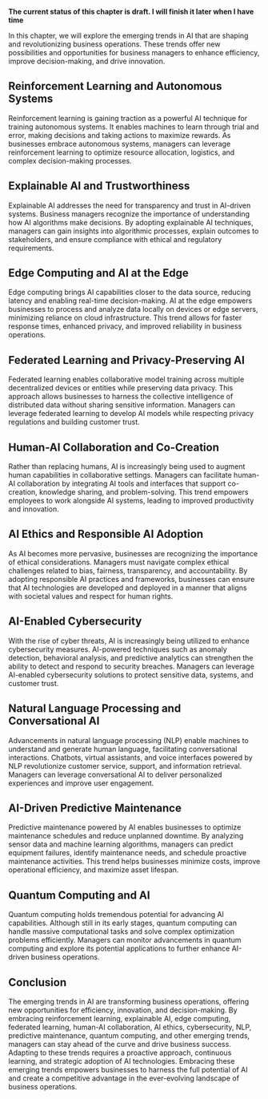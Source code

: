 **The current status of this chapter is draft. I will finish it later when I have time**

In this chapter, we will explore the emerging trends in AI that are shaping and revolutionizing business operations. These trends offer new possibilities and opportunities for business managers to enhance efficiency, improve decision-making, and drive innovation.

Reinforcement Learning and Autonomous Systems
---------------------------------------------

Reinforcement learning is gaining traction as a powerful AI technique for training autonomous systems. It enables machines to learn through trial and error, making decisions and taking actions to maximize rewards. As businesses embrace autonomous systems, managers can leverage reinforcement learning to optimize resource allocation, logistics, and complex decision-making processes.

Explainable AI and Trustworthiness
----------------------------------

Explainable AI addresses the need for transparency and trust in AI-driven systems. Business managers recognize the importance of understanding how AI algorithms make decisions. By adopting explainable AI techniques, managers can gain insights into algorithmic processes, explain outcomes to stakeholders, and ensure compliance with ethical and regulatory requirements.

Edge Computing and AI at the Edge
---------------------------------

Edge computing brings AI capabilities closer to the data source, reducing latency and enabling real-time decision-making. AI at the edge empowers businesses to process and analyze data locally on devices or edge servers, minimizing reliance on cloud infrastructure. This trend allows for faster response times, enhanced privacy, and improved reliability in business operations.

Federated Learning and Privacy-Preserving AI
--------------------------------------------

Federated learning enables collaborative model training across multiple decentralized devices or entities while preserving data privacy. This approach allows businesses to harness the collective intelligence of distributed data without sharing sensitive information. Managers can leverage federated learning to develop AI models while respecting privacy regulations and building customer trust.

Human-AI Collaboration and Co-Creation
--------------------------------------

Rather than replacing humans, AI is increasingly being used to augment human capabilities in collaborative settings. Managers can facilitate human-AI collaboration by integrating AI tools and interfaces that support co-creation, knowledge sharing, and problem-solving. This trend empowers employees to work alongside AI systems, leading to improved productivity and innovation.

AI Ethics and Responsible AI Adoption
-------------------------------------

As AI becomes more pervasive, businesses are recognizing the importance of ethical considerations. Managers must navigate complex ethical challenges related to bias, fairness, transparency, and accountability. By adopting responsible AI practices and frameworks, businesses can ensure that AI technologies are developed and deployed in a manner that aligns with societal values and respect for human rights.

AI-Enabled Cybersecurity
------------------------

With the rise of cyber threats, AI is increasingly being utilized to enhance cybersecurity measures. AI-powered techniques such as anomaly detection, behavioral analysis, and predictive analytics can strengthen the ability to detect and respond to security breaches. Managers can leverage AI-enabled cybersecurity solutions to protect sensitive data, systems, and customer trust.

Natural Language Processing and Conversational AI
-------------------------------------------------

Advancements in natural language processing (NLP) enable machines to understand and generate human language, facilitating conversational interactions. Chatbots, virtual assistants, and voice interfaces powered by NLP revolutionize customer service, support, and information retrieval. Managers can leverage conversational AI to deliver personalized experiences and improve user engagement.

AI-Driven Predictive Maintenance
--------------------------------

Predictive maintenance powered by AI enables businesses to optimize maintenance schedules and reduce unplanned downtime. By analyzing sensor data and machine learning algorithms, managers can predict equipment failures, identify maintenance needs, and schedule proactive maintenance activities. This trend helps businesses minimize costs, improve operational efficiency, and maximize asset lifespan.

Quantum Computing and AI
------------------------

Quantum computing holds tremendous potential for advancing AI capabilities. Although still in its early stages, quantum computing can handle massive computational tasks and solve complex optimization problems efficiently. Managers can monitor advancements in quantum computing and explore its potential applications to further enhance AI-driven business operations.

Conclusion
----------

The emerging trends in AI are transforming business operations, offering new opportunities for efficiency, innovation, and decision-making. By embracing reinforcement learning, explainable AI, edge computing, federated learning, human-AI collaboration, AI ethics, cybersecurity, NLP, predictive maintenance, quantum computing, and other emerging trends, managers can stay ahead of the curve and drive business success. Adapting to these trends requires a proactive approach, continuous learning, and strategic adoption of AI technologies. Embracing these emerging trends empowers businesses to harness the full potential of AI and create a competitive advantage in the ever-evolving landscape of business operations.
